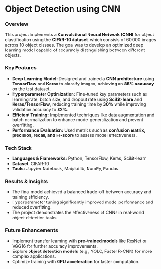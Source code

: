 
# **Object Detection using CNN**  

### **Overview**  
This project implements a **Convolutional Neural Network (CNN)** for object classification using the **CIFAR-10 dataset**, which consists of 60,000 images across 10 object classes. The goal was to develop an optimized deep learning model capable of accurately distinguishing between different objects.  

### **Key Features**  
- **Deep Learning Model:** Designed and trained a **CNN architecture** using **TensorFlow** and **Keras** to classify images, achieving an **85% accuracy** on the test dataset.  
- **Hyperparameter Optimization:** Fine-tuned key parameters such as learning rate, batch size, and dropout rate using **Scikit-learn** and **Keras/TensorFlow**, reducing training time by **30%** while improving validation accuracy to **82%**.  
- **Efficient Training:** Implemented techniques like data augmentation and batch normalization to enhance model generalization and prevent overfitting.  
- **Performance Evaluation:** Used metrics such as **confusion matrix, precision, recall, and F1-score** to assess model effectiveness.  

### **Tech Stack**  
- **Languages & Frameworks:** Python, TensorFlow, Keras, Scikit-learn  
- **Dataset:** CIFAR-10  
- **Tools:** Jupyter Notebook, Matplotlib, NumPy, Pandas  

### **Results & Insights**  
- The final model achieved a balanced trade-off between accuracy and training efficiency.  
- Hyperparameter tuning significantly improved model performance and reduced overfitting.  
- The project demonstrates the effectiveness of CNNs in real-world object detection tasks.  

### **Future Enhancements**  
- Implement transfer learning with **pre-trained models** like ResNet or VGG16 for further accuracy improvements.  
- Explore **object detection models** (e.g., YOLO, Faster R-CNN) for more complex applications.  
- Optimize training with **GPU acceleration** for faster computation.  

